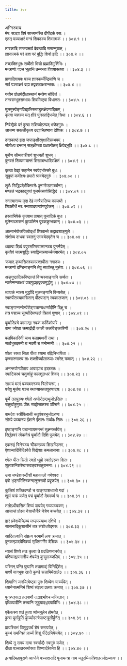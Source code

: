 ```yaml
---
title: ३०४

---
```

अग्निरुवाच  
मेषः सञ्ज्ञा विषं साज्यमस्ति दीर्घेदकं रसः ।  
एतत् पञ्चाक्षरं मन्त्रं शिवदञ्च शिवात्मकं ।। ३०४.१ ।।  
  
तारकादि समभ्यर्च्च्य देवत्वादि समाप्नुयात् ।  
ज्ञानात्मकं परं ब्रह्म परं बुद्धिः शिवो हृदि ।। ३०४.२ ।।  
  
तच्छक्तिभूतः सर्व्वेशो भिन्नो ब्रह्मादिमूर्त्तिभिः ।  
मन्त्रार्णाः पञ्च भूतानि तन्मन्त्रा विषयास्तथा ।। ३०४.३ ।।  
  
प्राणादिवायवः पञ्च ज्ञानकर्म्मेन्द्रियाणि च ।  
सर्वं पञ्चाक्षरं ब्रह्म तद्वदष्टाक्षरान्तकः ।। ३०४.४ ।।  
  
गव्येन प्रोक्षयेद्दीक्षास्थानं मन्त्रेण चोदितं ।  
तन्त्रसम्भूतसम्भावः शिवमिष्ट्वा विधानतः ।। ३०४.५ ।।  
  
मूलमूर्त्त्यङ्गविद्याभिस्तण्डुलक्षेपणादिकम् ।  
कृत्वा चरुञ्च यत् क्षीरं पुनस्तद्विभजेत् त्रिधा ।। ३०४.६ ।।  
  
निवेद्यैकं परं हुत्वा सशिष्योऽन्यद् भजेद्‌गुरुः ।  
आचम्य सकलीकृत्य दद्याच्छिष्याय देशिकः ।। ३०४.७ ।।  
  
दन्तकाष्ठं हृदा जप्तङ्क्षीरवृक्षादिसम्भवम् ।  
संशोध्य दन्तान् सङ्क्षीप्त्वा प्रक्षाल्यैतत् क्षिपेद्भुवि ।। ३०४.८ ।।  
  
पूर्व्वेण सौम्यवारीशगं शुभमतौ शुभम् ।  
पुनस्तं शिष्यमायान्तं शिखाबन्धादिरक्षितं ।। ३०४.९ ।।  
  
कृत्वा वेद्यां सहानेन स्वपेद्दर्भास्तरे बुधः ।  
सुपुप्तं कवीक्ष्यः प्रभाते श्रावयेद्‌गुरुं ।। ३०४.०० ।।  
  
शुभैः सिद्धिपदैर्भक्तिस्तैः पुनर्म्मण्डलार्च्चनम् ।  
मण्डलं भद्रकाद्युक्तं पूजयेत्सर्व्वसिद्धिदं ।। ३०४.०१ ।।  
  
स्नात्वात्तम्य मृदा देहं मन्त्रैरालिप्य कल्पय्ते ।  
शिवतीर्थे नरः स्नायादघमर्षणपूर्वकम् ।। ३०४.०२ ।।  
  
हस्ताभिषेकं कृत्वाथ प्रायात् पूजादिकं बुधः ।  
मूलेनाव्जासनं कुर्य्यात्तेन पूरककुम्भकान् ।। ३०४.०३ ।।  
  
आत्मानंयोजयित्वोद्‌र्ध्वं शिखान्ते कद्वादशाङ्गुले ।  
संशोष्य दग्धवा स्वतनुं प्लावयेदमृतेन च ।। ३०४.०४ ।।  
  
ध्यात्वा दिव्यं वपुस्तस्मिन्नात्मानञ्च पुनर्नयेत् ।  
कृत्वैवं चात्मशुद्धिः स्याद्विन्यस्यार्च्चनमारभेत् ।। ३०४.०५  
  
क्रमात् कृष्णसितश्यामरक्तपीता नगादयः ।  
मन्त्रार्णा दण्डिनाङ्गनि तेषु सर्व्वास्तु मूर्त्तयः ।। ३०४.०६ ।।  
  
अङ्गुष्ठादिकनिष्ठान्तं विन्यस्याङ्गानि सर्व्वतः ।  
न्यसेन्मन्त्राक्षरं पादगुह्यहृद्वक्त्रमूर्द्धसु ।। ३०४.०७ ।।  
  
व्यापकं न्यस्य मूर्द्धादि मूलमङ्गानि विन्यसेत् ।  
रक्तपीतस्यामसितान् पीठपादान् स्वकालजान् ।। ३०४.०८ ।।  
  
स्वाङ्गान्मन्त्रैर्न्यसेद्‌गात्राण्यधर्म्मादीनि दिक्षु च ।  
तत्र पद्मञ्च सूर्य्यादिमण्डले त्रितयं गुणान् ।। ३०४.०९ ।।  
  
पूर्व्वादिपत्रे कामाद्या नवकं कर्णिकोपरि ।  
वामा ज्येष्ठा क्रमाद्रौद्री काली कलविङ्कारिणी ।। ३०४.२० ।।  
  
बलविकारिणी चाथ बलप्रमथनी तथा ।  
सर्व्वभूतदमनी च नवमी च मनोन्मनी ।। ३०४.२१ ।।  
  
श्वेता रक्ता सिता पीता श्यामा वह्निनिभाषिता ।  
कृष्णारुणाश्च ताः शक्तीर्ज्वालारूपाः स्मरेत् क्रमात् ।। ३०४.२२ ।।  
  
अनन्तयोगपीठाय आवाह्याथ हृदब्जतः ।  
स्फटिकाभं चतुर्व्वाहुं फलशूलधरं शिवम् ।। ३०४.२३ ।।  
  
साभयं वरदं पञ्चवदनञ्च त्रिलोचनम् ।  
पत्रेषु मूर्त्तयः पञ्च स्थाप्यास्ततपुरुषादयः ।। ३०४.२४ ।।  
  
पूर्व्वे तत्‌पुरुषः श्वेतो अघोरोऽष्ठभुजोऽसितः ।  
चतुर्व्वाहुमुखः पीतः सद्योजातश्च पश्चिमे ।। ३०४.२५ ।।  
  
वामदेवः स्त्रीविलासी चतुर्वक्त्रभुजोऽरुणः ।  
सौम्ये पञ्चास्य ईशाने ईशानः सर्व्वदः सितः ।। ३०४.२६ ।।  
  
इष्टाङ्गानि यथान्यायमनन्तं सूक्ष्म्मर्च्चयेत् ।  
सिद्धेश्वरं त्वेकनेत्रं पूर्व्वादौ दिशि पूजयेत् ।। ३०४.२७ ।।  
  
एकरुद्रं त्रिनेत्रञ्च श्रीकण्ठञ्च शिखण्डिनम् ।  
ऐशान्यादिविदिक्ष्वेते विद्येशाः कमलासनाः ।। ३०४.२८ ।।  
  
श्वेतः पीतः सितो रक्तो धूम्रो रक्तोऽरुणः शितः ।  
शूलाशनिशरेष्वासवाहवश्चतुराननाः ।। ३०४.२९ ।।  
  
उमा चण्डेशनन्दीशौ महाकालो गणेश्वरः ।  
वृषो भृङ्गरिटिस्कन्दानुत्तरादौ प्रपूजयेत् ।। ३०४.३० ।।  
  
कुलिशं शक्तिदण्डौ च खड्गपाशध्वजौ गदां ।  
शूलं चक्रं यजेत् पद्मं पूर्व्वादौ देवमर्च्य च ।। ३०४.३१ ।।  
  
ततोऽधीवासितं शिष्यं पाययेद्‌ गव्यपञ्चकम् ।  
आचान्तं प्रोक्ष्य नेत्रान्तैर्नेत्रे नेत्रेण बन्धयेत् ।। ३०४.३२ ।।  
  
द्वारं प्रवेशयेच्छिष्यं मण्डपस्याथ दक्षिणे ।  
सासनादिकुशासीनं तत्र संशोधयेद्‌गरुः ।। ३०४.३३ ।।  
  
आदितत्त्वानि संहृत्य परमार्थे लयः क्रमात् ।  
पुनरुत्‌पादयेच्छिष्यं सृष्टिमार्गेण देशिकः ।। ३०४.३४ ।।  
  
न्यासं शिष्ये ततः कृत्वा ते प्रदक्षिणमानयेत् ।  
पश्चिमद्वारमानीय क्षेपयेत् कुसुमाञ्जलिम् ।। ३०४.३५ ।।  
  
यस्मिन् पन्ति पुष्पाणि तन्नामाद्यं विनिर्द्दिशेत् ।  
पार्श्वे यागभुवः खाते कुण्डे सन्नाभिमेखले३ ।। ३०४.३६ ।।  
  
शिवाग्निं जनयित्वेष्ट्वा पुनः शिष्येण चार्च्चयेत् ।  
ध्यानेनात्मनिभं शिष्यं संहृत्य प्रलयः क्रमात् ।। ३०४.३७ ।।  
  
पुनरुत्‌पाद्य तत्‌पाणौ दद्याद्दर्भांश्च मन्त्रितान् ।  
पृथिव्यादीनि तत्त्वानि जुहुयाद्‌धृदयादिभिः ।। ३०४.३८ ।।  
  
एकैकस्य शतं हुत्वा व्योममूलेन होमयेत् ।  
हुत्वा पूर्णाहुतिं कुर्य्यादस्त्रेणाष्टाहुतीर्हुनेत् ।। ३०४.३९ ।।  
  
प्रायश्चित्तं विशुद्ध्यर्थं शेषं समापयेत् ।  
कुम्भं समन्त्रितं प्रार्च्यं शिशुं पीठेऽभिषेचयेत् ।। ३०४.४० ।।  
  
शिष्ये तु समयं दत्वा स्वर्णाद्यैः स्वगुरुं यजेत् ।  
दीक्षा पञ्चाक्षरस्योक्ता विष्ण्वादेरेवमेव हि ।। ३०४.४० ।।  
  
इत्यादिमहापुराणे आग्नेये पञ्चाक्षरादि पूजामन्त्रा नाम चतुरधिकत्रिशततमोऽध्यायः ।।